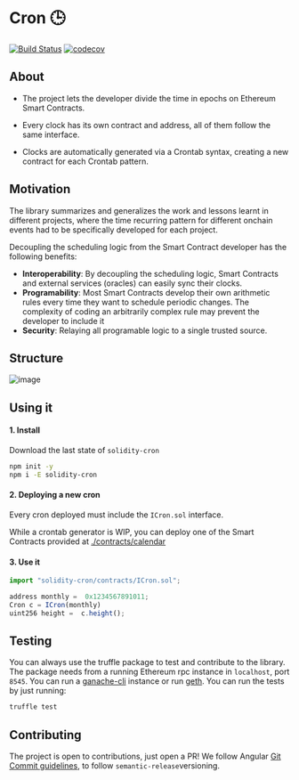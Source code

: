 # Cron 🕒 

[![Build Status](https://travis-ci.com/carlos-buendia/cron-solidity.svg?token=DJeMzxJJncp3nRaEUuxH&branch=develop)](https://travis-ci.com/carlos-buendia/cron-solidity)
[![codecov](https://codecov.io/gh/Frontier-project/cron/branch/master/graph/badge.svg?token=BGbU5Q6IRV)](https://codecov.io/gh/Frontier-project/cron)



## About

* The project lets the developer divide the time in epochs on Ethereum Smart Contracts. 

* Every clock has its own contract and address, all of them follow the same interface.

* Clocks are automatically generated via a Crontab syntax, creating a new contract for each Crontab pattern.


## Motivation

The library summarizes and generalizes the work and lessons learnt in different projects, where the time recurring pattern for different onchain events had to be specifically developed for each project. 

Decoupling the scheduling logic from the Smart Contract developer has the following benefits:

 * **Interoperability**: By decoupling the scheduling logic, Smart Contracts and external services (oracles) can easily sync their clocks.
 * **Programability**: Most Smart Contracts develop their own arithmetic rules every time they want to schedule periodic changes. The complexity of coding an arbitrarily complex rule may prevent the developer to include it
 * **Security**: Relaying all programable logic to a single trusted source.
 
 ## Structure
 
![image](https://i.ibb.co/vLN4K5L/Untitled-Diagram-42.png)


## Using it

#### 1. Install

Download the last state of `solidity-cron`

```bash
npm init -y
npm i -E solidity-cron
```

#### 2. Deploying a new cron

Every cron deployed must include the `ICron.sol` interface. 

While a crontab generator is WIP, you can deploy one of the Smart Contracts provided at [./contracts/calendar](https://github.com/carlos-buendia/solidity-cron/tree/develop/contracts/calendar)


#### 3. Use it

```javascript
import "solidity-cron/contracts/ICron.sol";

address monthly =  0x1234567891011;
Cron c = ICron(monthly)
uint256 height =  c.height();
```


## Testing

You can always use the truffle package to test and contribute to the library. The package needs from a running Ethereum rpc instance in `localhost`, port `8545`. You can run a [ganache-cli](https://github.com/trufflesuite/ganache-cli) instance or run [geth](https://github.com/ethereum/go-ethereum). You can run the tests by just running:

```bash
truffle test
```


## Contributing

The project is open to contributions, just open a PR! We follow Angular [Git Commit guidelines](https://github.com/angular/angular.js/blob/master/DEVELOPERS.md#-git-commit-guidelines), to follow `semantic-release`versioning.

